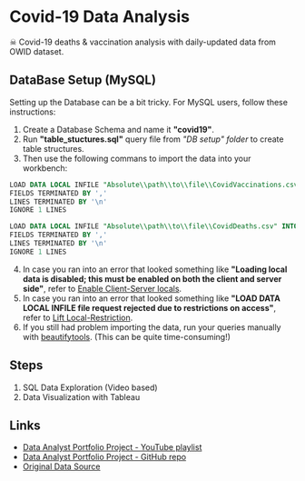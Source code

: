 # Covid-19 Data Analysis
 ☠ Covid-19 deaths & vaccination analysis with daily-updated data from OWID dataset.

## DataBase Setup (MySQL)
Setting up the Database can be a bit tricky. For MySQL users, follow these instructions:
1. Create a Database Schema and name it **"covid19"**.
2. Run **"table_stuctures.sql"** query file from *"DB setup" folder* to create table structures.
3. Then use the following commans to import the data into your workbench:
```sql
LOAD DATA LOCAL INFILE "Absolute\\path\\to\\file\\CovidVaccinations.csv" INTO TABLE covid19.covidvaccinations
FIELDS TERMINATED BY ','
LINES TERMINATED BY '\n'
IGNORE 1 LINES
```

```sql
LOAD DATA LOCAL INFILE "Absolute\\path\\to\\file\\CovidDeaths.csv" INTO TABLE covid19.CovidDeaths
FIELDS TERMINATED BY ','
LINES TERMINATED BY '\n'
IGNORE 1 LINES
```
4. In case you ran into an error that looked something like **"Loading local data is disabled; this must be enabled on both the client and server side"**, refer to [Enable Client-Server locals](https://stackoverflow.com/questions/59993844/error-loading-local-data-is-disabled-this-must-be-enabled-on-both-the-client#answer-62965185).
5. In case you ran into an error that looked something like **"LOAD DATA LOCAL INFILE file request rejected due to restrictions on access"**, refer to [Lift Local-Restriction](https://stackoverflow.com/questions/63361962/error-2068-hy000-load-data-local-infile-file-request-rejected-due-to-restrict#answer-64807264).
6. If you still had problem importing the data, run your queries manually with [beautifytools](https://beautifytools.com/csv-to-sql-converter.php). (This can be quite time-consuming!)

## Steps
1. SQL Data Exploration (Video based)
2. Data Visualization with Tableau

## Links
- [Data Analyst Portfolio Project - YouTube playlist](https://www.youtube.com/watch?v=qfyynHBFOsM&list=PLUaB-1hjhk8H48Pj32z4GZgGWyylqv85f&ab_channel=AlexTheAnalyst)
- [Data Analyst Portfolio Project - GitHub repo](https://github.com/AlexTheAnalyst/PortfolioProjects)
- [Original Data Source](https://ourworldindata.org/covid-deaths)
